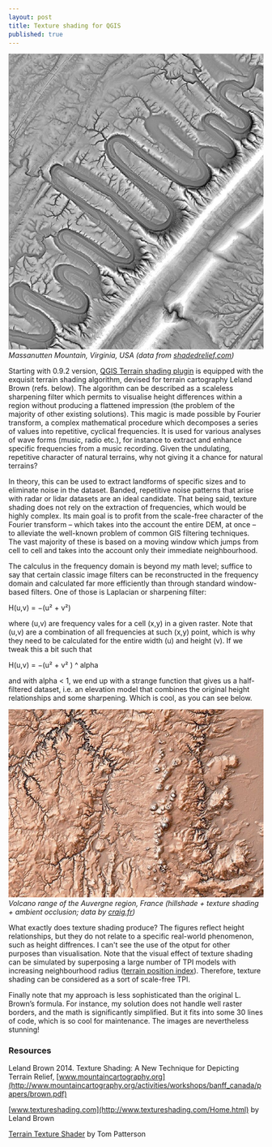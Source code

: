 ```yaml
---
layout: post
title: Texture shading for QGIS
published: true
---
```


![](/figures/2021-11-tex1.jpg)
*Massanutten Mountain, Virginia, USA (data from [shadedrelief.com](http://shadedrelief.com/SampleElevationModels/#6))*

Starting with 0.9.2 version, [QGIS Terrain shading plugin](https://landscapearchaeology.org/qgis-terrain-shading/) is equipped with the exquisit terrain shading algorithm, devised for terrain cartography Leland Brown (refs. below). The algorithm can be described as a scaleless sharpening filter which permits to visualise height differences within a region without producing a flattened impression (the problem of the majority of other existing solutions). This magic is made possible by Fourier transform, a complex mathematical procedure which decomposes a series of values into repetitive, cyclical frequencies. It is used for various analyses of wave forms (music, radio etc.), for instance to extract and enhance specific frequencies from a music recording. Given the undulating, repetitive character of natural terrains, why not giving it a chance for natural terrains? 

In theory, this can be used to extract landforms of specific sizes and to eliminate noise in the dataset. Banded, repetitive noise patterns that arise with radar or lidar datasets are an ideal candidate. That being said, texture shading does not rely on the extraction of frequencies, which would be highly complex. Its main goal is to profit from the scale-free character of the Fourier transform – which takes into the account the entire DEM, at once – to alleviate the well-known problem of common GIS filtering techniques. The vast majority of these is based on a moving window which jumps from cell to cell and takes into the account only their immediate neighbourhood. 

The calculus in the frequency domain is beyond my math level; suffice to say that certain classic image filters can be reconstructed in the frequency domain and calculated far more efficiently than through standard window-based filters. One of those is Laplacian or sharpening filter: 

H(u,v) = −(u² + v²)

where (u,v) are frequency vales for a cell (x,y) in a given raster. Note that (u,v) are a combination of all frequencies at such (x,y) point, which is why they need to be calculated for the entire width (u) and height (v). If we tweak this a bit such that 

H(u,v) = −(u² + v² ) ^ alpha

and with alpha < 1, we end up with a strange function that gives us a half-filtered dataset, i.e. an elevation model that combines the original height relationships and some sharpening. Which is cool, as you can see below.  


![](/figures/2021-11-tex2.jpg)
*Volcano range of the Auvergne region, France (hillshade + texture shading + ambient occlusion; data by [craig.fr](https://www.craig.fr/fr/contenu/1196-mnt))*

What exactly does texture shading produce? The figures reflect height relationships, but they do not relate to a specific real-world phenomenon, such as height diffrences. I can't see the use of the otput for other purposes than visualisation. Note that the visual effect of texture shading can be simulated by superposing a large number of TPI models with increasing neighbourhood radius ([terrain position index](https://landscapearchaeology.org/2019/tpi/)). Therefore, texture shading can be considered as a sort of scale-free TPI.

Finally note that my approach is less sophisticated than the original L. Brown’s formula. For instance, my solution does not handle well raster borders, and the math is significantly simplified. But it fits into some 30 lines of code, which is so cool for maintenance. The images are nevertheless stunning! 

### Resources

Leland Brown 2014. Texture Shading: A New Technique for Depicting Terrain Relief, [www.mountaincartography.org](http://www.mountaincartography.org/activities/workshops/banff_canada/papers/brown.pdf)

[www.textureshading.com](http://www.textureshading.com/Home.html) by Leland Brown

[Terrain Texture Shader](http://www.shadedrelief.com/texture_shading/) by Tom Patterson
